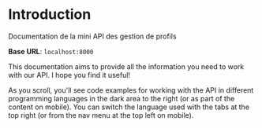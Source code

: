 # Introduction

Documentation de la mini API des gestion de profils

<aside>
    <strong>Base URL</strong>: <code>localhost:8000</code>
</aside>

This documentation aims to provide all the information you need to work with our API. I hope you find it useful!

<aside>As you scroll, you'll see code examples for working with the API in different programming languages in the dark area to the right (or as part of the content on mobile).
You can switch the language used with the tabs at the top right (or from the nav menu at the top left on mobile).</aside>

